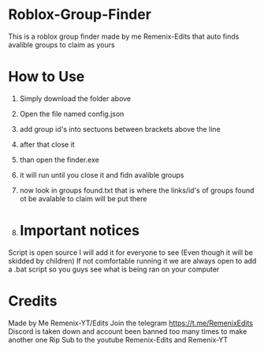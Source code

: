# Roblox-Group-Finder
This is a roblox group finder made by me Remenix-Edits that auto finds avalible groups to claim as yours 

# How to Use 
1. Simply download the folder above 
2. Open the file named config.json
3. add group id's into sectuons between brackets above the line
4. after that close it
5. than open the finder.exe
6. it will run until you close it and fidn avalible groups
7. now look in groups found.txt that is where the links/id's of groups found ot be avalable to claim will be put there

8. # Important notices
Script is open source I will add it for everyone to see 
(Even though it will be skidded by children) 
If not comfortable running it we are always open to add a .bat script so you guys see what is being ran on your computer 

# Credits 
Made by Me Remenix-YT/Edits 
Join the telegram https://t.me/RemenixEdits
Discord is taken down and account been banned too many times to make another one Rip 
Sub to the youtube Remenix-Edits and Remenix-YT 
